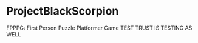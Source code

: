 ProjectBlackScorpion
====================
FPPPG: First Person Puzzle Platformer Game
TEST 
TRUST IS TESTING AS WELL